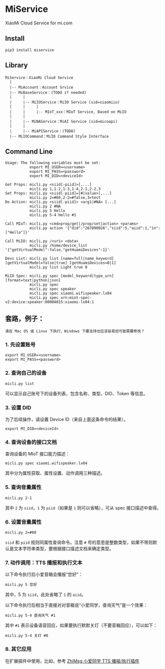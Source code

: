 # MiService
XiaoMi Cloud Service for mi.com

## Install
```
pip3 install miservice
```

## Library
```
MiService：XiaoMi Cloud Service
  |
  |-- MiAccount：Account Srvice
  |-- MiBaseService：(TODO if needed)
  |     |
  |     |-- MiIOService：MiIO Service (sid=xiaomiio)
  |     |     |
  |     |     |-- MIoT_xxx：MIoT Service, Based on MiIO
  |     |
  |     |-- MiNAService：MiAI Service (sid=micoapi)
  |     |
  |     |-- MiAPIService：(TODO)
  |-- MiIOCommand：MiIO Command Style Interface
```

## Command Line
```
Usage: The following variables must be set:
           export MI_USER=<username>
           export MI_PASS=<password>
           export MI_DID=<deviceId>

Get Props: micli.py <siid[-piid]>[,...]
           micli.py 1,1-2,1-3,1-4,2-1,2-2,3
Set Props: micli.py <siid[-piid]=[#]value>[,...]
           micli.py 2=#60,2-2=#false,3=test
Do Action: micli.py <siid[-piid]> <arg1|#NA> [...] 
           micli.py 2 #NA
           micli.py 5 Hello
           micli.py 5-4 Hello #1

Call MIoT: micli.py <cmd=prop/get|/prop/set|action> <params>
           micli.py action '{"did":"267090026","siid":5,"aiid":1,"in":["Hello"]}'

Call MiIO: micli.py /<uri> <data>
           micli.py /home/device_list '{"getVirtualModel":false,"getHuamiDevices":1}'

Devs List: micli.py list [name=full|name_keyword] [getVirtualModel=false|true] [getHuamiDevices=0|1]
           micli.py list Light true 0

MiIO Spec: micli.py spec [model_keyword|type_urn] [format=text|python|json]
           micli.py spec
           micli.py spec speaker
           micli.py spec xiaomi.wifispeaker.lx04
           micli.py spec urn:miot-spec-v2:device:speaker:0000A015:xiaomi-lx04:1
```

## 套路，例子：

`请在 Mac OS 或 Linux 下执行，Windows 下要支持也应该容易但可能需要修改？`

### 1. 先设置账号

```
export MI_USER=<username>
export MI_PASS=<password>
```

### 2. 查询自己的设备

```
micli.py list
```
可以显示自己账号下的设备列表，包含名称、类型、DID、Token 等信息。

### 3. 设置 DID

为了后续操作，请设置 Device ID（来自上面这条命令的结果）。

```
export MI_DID=<deviceId>
```

### 4. 查询设备的接口文档

查询设备的 MIoT 接口能力描述：
```
micli.py spec xiaomi.wifispeaker.lx04
```
其中分为属性获取、属性设置、动作调用三种描述。

### 5. 查询音量属性

```
micli.py 2-1
```
其中 `2` 为 `siid`，`1` 为 `piid`（如果是 `1` 则可以省略），可从 spec 接口描述中查得。

### 6. 设置音量属性

```
micli.py 2=#60
```
`siid` 和 `piid` 规则同属性查询命令。注意 `#` 号的意思是整数类型，如果不带则默认是文本字符串类型，要根据接口描述文档来确定类型。

### 7. 动作调用：TTS 播报和执行文本

以下命令执行后小爱音箱会播报“您好”：
```
micli.py 5 您好
```
其中，5 为 `siid`，此处省略了 `1` 的 `aiid`。

以下命令执行后相当于直接对对音箱说“小爱同学，查询天气”是一个效果：
```
micli.py 5-4 查询天气 #1
```

其中 `#1` 表示设备语音回应，如果要执行默默关灯（不要音箱回应），可以如下：
```
micli.py 5-4 关灯 #0
```

### 8. 其它应用

在扩展插件中使用，比如，参考 [ZhiMsg 小爱同学 TTS 播报/执行插件](https://github.com/Yonsm/ZhiMsg)
